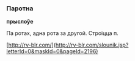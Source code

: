 ### Паротна
**прыслоўе**

Па ротах, адна рота за другой. Строіцца п.

<a rel="author">[http://rv-blr.com/](http://rv-blr.com/slounik.jsp?letterId=0&maskId=0&pageId=2196)</a>
